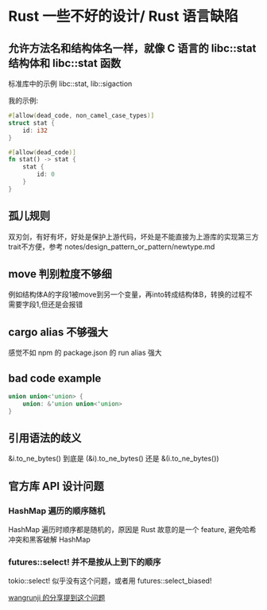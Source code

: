 # Rust 一些不好的设计/ Rust 语言缺陷

## 允许方法名和结构体名一样，就像 C 语言的 libc::stat 结构体和 libc::stat 函数

标准库中的示例 libc::stat, lib::sigaction

我的示例:

```rust
#[allow(dead_code, non_camel_case_types)]
struct stat {
    id: i32
}

#[allow(dead_code)]
fn stat() -> stat {
    stat {
        id: 0
    }
}
```

## 孤儿规则

双刃剑，有好有坏，好处是保护上游代码，坏处是不能直接为上游库的实现第三方 trait不方便，参考 notes/design_pattern_or_pattern/newtype.md

## move 判别粒度不够细

例如结构体A的字段1被move到另一个变量，再into转成结构体B，转换的过程不需要字段1,但还是会报错

## cargo alias 不够强大

感觉不如 npm 的 package.json 的 run alias 强大

## bad code example

```rust
union union<'union> {
    union: &'union union<'union>
}
```

## 引用语法的歧义

&i.to_ne_bytes() 到底是 (&i).to_ne_bytes() 还是 &(i.to_ne_bytes())

## 官方库 API 设计问题

### HashMap 遍历的顺序随机

HashMap 遍历时顺序都是随机的，原因是 Rust 故意的是一个 feature, 避免哈希冲突和黑客破解 HashMap

### futures::select! 并不是按从上到下的顺序

tokio::select! 似乎没有这个问题，或者用 futures::select_biased!

[wangrunji 的分享提到这个问题](https://github.com/madsys-dev/madsim/commit/6e6c613c5d42833629dc1d0c0e27cc9984fce9f6)
